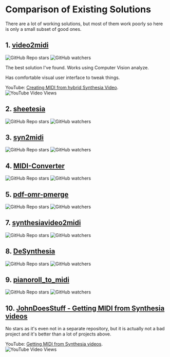 # Comparison of Existing Solutions

There are a lot of working solutions, but most of them work poorly so here is only a small subset of good ones.

## 1. [video2midi](https://github.com/svsdval/video2midi)

![GitHub Repo stars](https://img.shields.io/github/stars/svsdval/video2midi?style=social) ![GitHub watchers](https://img.shields.io/github/watchers/svsdval/video2midi?style=social)

The best solution I've found. Works using Computer Vision analyze.

Has comfortable visual user interface to tweak things.

YouTube: [Creating MIDI from hybrid Synthesia Video](https://www.youtube.com/watch?v=5M-Q62Rhk54).  
![YouTube Video Views](https://img.shields.io/youtube/views/5M-Q62Rhk54?style=social)

## 2. [sheetesia](https://github.com/alborrajo/sheetesia)

![GitHub Repo stars](https://img.shields.io/github/stars/alborrajo/sheetesia?style=social) ![GitHub watchers](https://img.shields.io/github/watchers/alborrajo/sheetesia?style=social)

## 3. [syn2midi](https://github.com/minyor/syn2midi)

![GitHub Repo stars](https://img.shields.io/github/stars/minyor/syn2midi?style=social) ![GitHub watchers](https://img.shields.io/github/watchers/minyor/syn2midi?style=social)

## 4. [MIDI-Converter](https://github.com/41pha1/MIDI-Converter)

![GitHub Repo stars](https://img.shields.io/github/stars/41pha1/MIDI-Converter?style=social) ![GitHub watchers](https://img.shields.io/github/watchers/41pha1/MIDI-Converter?style=social)

## 5. [pdf-omr-pmerge](https://github.com/stef-15/pdf-omr-pmerge)

![GitHub Repo stars](https://img.shields.io/github/stars/stef-15/pdf-omr-pmerge?style=social) ![GitHub watchers](https://img.shields.io/github/watchers/stef-15/pdf-omr-pmerge?style=social)

## 7. [synthesiavideo2midi](https://github.com/devbridie/synthesiavideo2midi)

![GitHub Repo stars](https://img.shields.io/github/stars/devbridie/synthesiavideo2midi?style=social) ![GitHub watchers](https://img.shields.io/github/watchers/devbridie/synthesiavideo2midi?style=social)

## 8. [DeSynthesia](https://github.com/kevinlinxc/DeSynthesia)

![GitHub Repo stars](https://img.shields.io/github/stars/kevinlinxc/DeSynthesia?style=social) ![GitHub watchers](https://img.shields.io/github/watchers/kevinlinxc/DeSynthesia?style=social)

## 9. [pianoroll_to_midi](https://github.com/mattstaib/pianoroll_to_midi)

![GitHub Repo stars](https://img.shields.io/github/stars/mattstaib/pianoroll_to_midi?style=social) ![GitHub watchers](https://img.shields.io/github/watchers/mattstaib/pianoroll_to_midi?style=social)


## 10. [JohnDoesStuff - Getting MIDI from Synthesia videos](https://github.com/johndoesstuff/randomProjects/blob/master/synthesia%20midi.zip)

No stars as it's even not in a separate repository, but it is actually not a bad project and it's better than a lot of projects above.

YouTube: [Getting MIDI from Synthesia videos](https://www.youtube.com/watch?v=rL5XpzqTqJo).  
![YouTube Video Views](https://img.shields.io/youtube/views/rL5XpzqTqJo?style=social)
